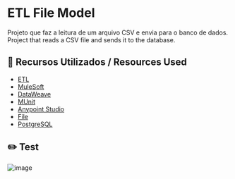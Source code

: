 # ETL File Model
Projeto que faz a leitura de um arquivo CSV e envia para o banco de dados.<br>
Project that reads a CSV file and sends it to the database.

## 🚀 Recursos Utilizados / Resources Used
- [ETL](https://www.ibm.com/topics/etl)
- [MuleSoft](https://docs.mulesoft.com/general/)
- [DataWeave](https://dataweave.mulesoft.com/)
- [MUnit](https://docs.mulesoft.com/munit/2.3/)
- [Anypoint Studio](https://www.mulesoft.com/pt/platform/studio)
- [File](https://docs.mulesoft.com/file-connector/1.5/)
- [PostgreSQL](https://www.postgresql.org/)

## ✏️ Test
![image](https://github.com/cortelucas/models-mulesoft/assets/56851943/0f29c117-b78a-42c4-bdfb-030391ba23bc)
